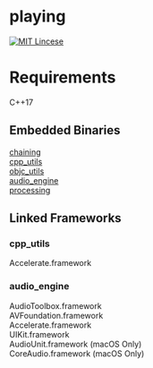 # playing
[![MIT Lincese](http://img.shields.io/badge/license-MIT-blue.svg?style=flat)](LICENSE)

# Requirements
C++17

## Embedded Binaries
[chaining](https://github.com/objective-audio/chaining)  
[cpp_utils](https://github.com/objective-audio/cpp_utils)  
[objc_utils](https://github.com/objective-audio/objc_utils)  
[audio_engine](https://github.com/objective-audio/audio_engine)  
[processing](https://github.com/objective-audio/processing)  

## Linked Frameworks
### cpp_utils
Accelerate.framework  
### audio_engine
AudioToolbox.framework  
AVFoundation.framework  
Accelerate.framework  
UIKit.framework  
AudioUnit.framework (macOS Only)  
CoreAudio.framework (macOS Only)  
